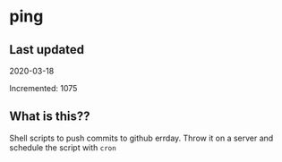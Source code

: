 # ping

## Last updated
2020-03-18

Incremented: 1075

## What is this??
Shell scripts to push commits to github errday. Throw it on a server and schedule the script with `cron`
